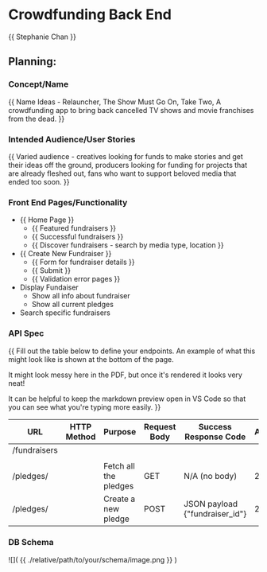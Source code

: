 # Crowdfunding Back End
{{ Stephanie Chan }}

## Planning:
### Concept/Name
{{ Name Ideas - Relauncher, The Show Must Go On, Take Two, A crowdfunding app to bring back cancelled TV shows and movie franchises from the dead. }}

### Intended Audience/User Stories
{{ Varied audience - creatives looking for funds to make stories and get their ideas off the ground, producers looking for funding for projects that are already fleshed out, fans who want to support beloved media that ended too soon. }}

### Front End Pages/Functionality
- {{ Home Page }}
    - {{ Featured fundraisers }}
    - {{ Successful fundraisers }}
    - {{ Discover fundraisers - search by media type, location }}
- {{ Create New Fundraiser }}
    - {{ Form for fundraiser details }}
    - {{ Submit }}
    - {{ Validation error pages }}
- Display Fundaiser
  - Show all info about fundraiser
  - Show all current pledges
- Search specific fundraisers

### API Spec
{{ Fill out the table below to define your endpoints. An example of what this might look like is shown at the bottom of the page. 

It might look messy here in the PDF, but once it's rendered it looks very neat! 

It can be helpful to keep the markdown preview open in VS Code so that you can see what you're typing more easily. }}

| URL          | HTTP Method | Purpose               | Request Body | Success Response Code          | Authentication/Authorisation |
| ------------ | ----------- | --------------------- | ------------ | ------------------------------ | ---------------------------- |
| /fundraisers |             |                       |              |                                |                              |
|              |
| /pledges/    |             | Fetch all the pledges | GET          | N/A (no body)                  | 200                          |
| /pledges/    |             | Create a new pledge   | POST         | JSON payload {"fundraiser_id"} | 201                          | Logged in user |

### DB Schema
![]( {{ ./relative/path/to/your/schema/image.png }} )